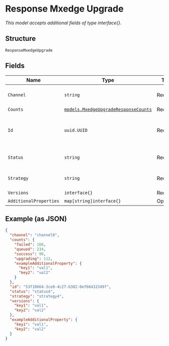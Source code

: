 
# Response Mxedge Upgrade

*This model accepts additional fields of type interface{}.*

## Structure

`ResponseMxedgeUpgrade`

## Fields

| Name | Type | Tags | Description |
|  --- | --- | --- | --- |
| `Channel` | `string` | Required | **Constraints**: *Minimum Length*: `1` |
| `Counts` | [`models.MxedgeUpgradeResponseCounts`](../../doc/models/mxedge-upgrade-response-counts.md) | Required | - |
| `Id` | `uuid.UUID` | Required | Unique ID of the object instance in the Mist Organnization |
| `Status` | `string` | Required | **Constraints**: *Minimum Length*: `1` |
| `Strategy` | `string` | Required | **Constraints**: *Minimum Length*: `1` |
| `Versions` | `interface{}` | Required | - |
| `AdditionalProperties` | `map[string]interface{}` | Optional | - |

## Example (as JSON)

```json
{
  "channel": "channel0",
  "counts": {
    "failed": 166,
    "queued": 234,
    "success": 90,
    "upgrading": 112,
    "exampleAdditionalProperty": {
      "key1": "val1",
      "key2": "val2"
    }
  },
  "id": "53f10664-3ce8-4c27-b382-0ef66432349f",
  "status": "status4",
  "strategy": "strategy4",
  "versions": {
    "key1": "val1",
    "key2": "val2"
  },
  "exampleAdditionalProperty": {
    "key1": "val1",
    "key2": "val2"
  }
}
```

